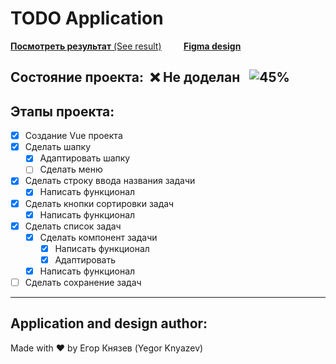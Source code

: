 # __TODO Application__ #

[__Посмотреть результат__ (See result)]()&nbsp;&nbsp;&nbsp;&nbsp;&nbsp;&nbsp;&nbsp;&nbsp;&nbsp;[__Figma design__](https://www.figma.com/file/SASwdhletc5IMkuyhlkJtH/TODOApplication?node-id=0%3A1)

## Состояние проекта:&nbsp; :x: Не доделан &nbsp;&nbsp;![45%](https://progress-bar.dev/50)

## Этапы проекта:
- [X] Создание Vue проекта
- [X] Сделать шапку
    - [X] Адаптировать шапку
    - [ ] Сделать меню
- [X] Сделать строку ввода названия задачи
    - [X] Написать функционал
- [X] Сделать кнопки сортировки задач
    - [X] Написать функционал
- [X] Сделать список задач
    - [X] Сделать компонент задачи
        - [X] Написать функционал
        - [X] Адаптировать
    - [X] Написать функционал
- [ ] Сделать сохранение задач

----------

## Application and design author:
Made with :heart: by Егор Князев (Yegor Knyazev)
